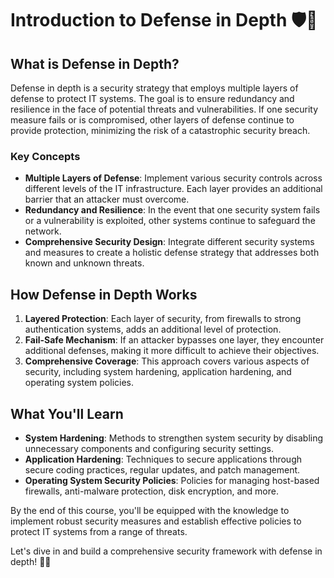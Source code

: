 # Introduction to Defense in Depth 🛡️🔄

## What is Defense in Depth?
Defense in depth is a security strategy that employs multiple layers of defense to protect IT systems. The goal is to ensure redundancy and resilience in the face of potential threats and vulnerabilities. If one security measure fails or is compromised, other layers of defense continue to provide protection, minimizing the risk of a catastrophic security breach.

### Key Concepts

- **Multiple Layers of Defense**: Implement various security controls across different levels of the IT infrastructure. Each layer provides an additional barrier that an attacker must overcome.
- **Redundancy and Resilience**: In the event that one security system fails or a vulnerability is exploited, other systems continue to safeguard the network.
- **Comprehensive Security Design**: Integrate different security systems and measures to create a holistic defense strategy that addresses both known and unknown threats.

## How Defense in Depth Works
1. **Layered Protection**: Each layer of security, from firewalls to strong authentication systems, adds an additional level of protection.
2. **Fail-Safe Mechanism**: If an attacker bypasses one layer, they encounter additional defenses, making it more difficult to achieve their objectives.
3. **Comprehensive Coverage**: This approach covers various aspects of security, including system hardening, application hardening, and operating system policies.

## What You'll Learn
- **System Hardening**: Methods to strengthen system security by disabling unnecessary components and configuring security settings.
- **Application Hardening**: Techniques to secure applications through secure coding practices, regular updates, and patch management.
- **Operating System Security Policies**: Policies for managing host-based firewalls, anti-malware protection, disk encryption, and more.

By the end of this course, you'll be equipped with the knowledge to implement robust security measures and establish effective policies to protect IT systems from a range of threats. 

Let's dive in and build a comprehensive security framework with defense in depth! 🚀🔐